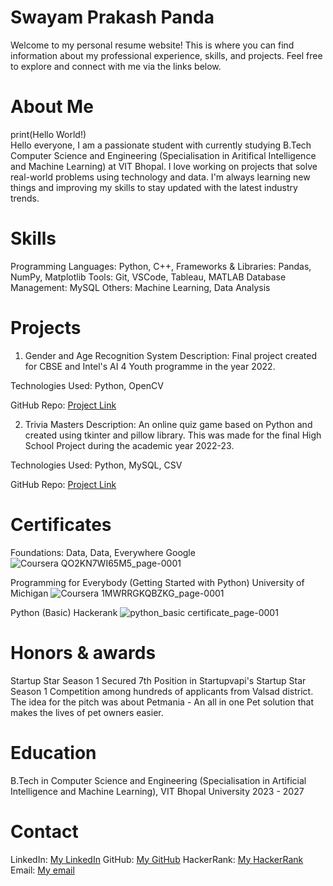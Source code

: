 # Swayam Prakash Panda
Welcome to my personal resume website! This is where you can find information about my professional experience, skills, and projects. Feel free to explore and connect with me via the links below.

# About Me    
print(Hello World!)  
Hello everyone, I am a passionate student with currently studying B.Tech Computer Science and Engineering (Specialisation in Aritifical Intelligence and Machine Learning) at VIT Bhopal. I love working on projects that solve real-world problems using technology and data. I'm always learning new things and improving my skills to stay updated with the latest industry trends.

# Skills
Programming Languages: Python, C++, 
Frameworks & Libraries: Pandas, NumPy, Matplotlib
Tools: Git, VSCode, Tableau, MATLAB
Database Management: MySQL
Others: Machine Learning, Data Analysis

# Projects
1. Gender and Age Recognition System
Description: Final project created for CBSE and Intel's AI 4 Youth programme in the year 2022.

Technologies Used: Python, OpenCV

GitHub Repo: [Project Link](https://github.com/Swayam200/Intel-AI-4-Youth-Project)

2. Trivia Masters
Description: An online quiz game based on Python and created using tkinter and pillow library. This was made for the final High School Project during the academic year 2022-23.

Technologies Used: Python, MySQL, CSV

GitHub Repo: [Project Link](https://github.com/Swayam200/Trivia-MastersAn)

# Certificates
Foundations: Data, Data, Everywhere
Google
![Coursera QO2KN7WI65M5_page-0001](https://github.com/user-attachments/assets/d80dd7ff-62a9-4bbf-9e6c-aa1167ef9782)

Programming for Everybody (Getting Started with Python)
University of Michigan 
![Coursera 1MWRRGKQBZKG_page-0001](https://github.com/user-attachments/assets/e407e9d5-afd5-41e8-b886-08b104cc45a2)

Python (Basic) 
Hackerank
![python_basic certificate_page-0001](https://github.com/user-attachments/assets/3a626fd2-d48a-46a2-96d4-78ede3ba4c1b)


# Honors & awards
Startup Star Season 1
Secured 7th Position in Startupvapi's Startup Star Season 1 Competition among hundreds of applicants from Valsad district.
The idea for the pitch was about Petmania - An all in one Pet solution that makes the lives of pet owners easier.

# Education
B.Tech in Computer Science and Engineering (Specialisation in Artificial Intelligence and Machine Learning), VIT Bhopal University
2023 - 2027

# Contact
LinkedIn: [My LinkedIn](https://www.linkedin.com/in/swayam200/)
GitHub: [My GitHub](https://github.com/Swayam200)
HackerRank: [My HackerRank](https://www.hackerrank.com/profile/swayam200)
Email: [My email](mailto:swayam.panda200@gmail.com)
